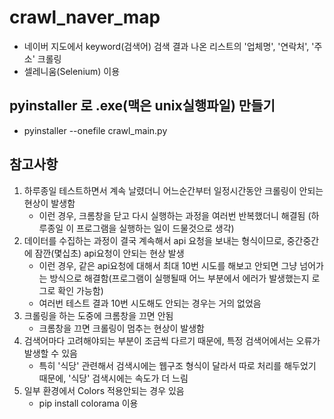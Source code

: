 # crawl_naver_map

- 네이버 지도에서 keyword(검색어) 검색 결과 나온 리스트의 '업체명', '연락처', '주소' 크롤링
- 셀레니움(Selenium) 이용

## pyinstaller 로 .exe(맥은 unix실행파일) 만들기

- pyinstaller --onefile crawl_main.py

## 참고사항

1. 하루종일 테스트하면서 계속 날렸더니 어느순간부터 일정시간동안 크롤링이 안되는 현상이 발생함
   - 이런 경우, 크롬창을 닫고 다시 실행하는 과정을 여러번 반복했더니 해결됨 (하루종일 이 프로그램을 실행하는 일이 드물것으로 생각)
2. 데이터를 수집하는 과정이 결국 계속해서 api 요청을 보내는 형식이므로, 중간중간에 잠깐(몇십초) api요청이 안되는 현상 발생
   - 이런 경우, 같은 api요청에 대해서 최대 10번 시도를 해보고 안되면 그냥 넘어가는 방식으로 해결함(프로그램이 실행될때 어느 부분에서 에러가 발생했는지 로그로 확인 가능함)
   - 여러번 테스트 결과 10번 시도해도 안되는 경우는 거의 없었음
3. 크롤링을 하는 도중에 크롬창을 끄면 안됨
   - 크롬창을 끄면 크롤링이 멈추는 현상이 발생함
4. 검색어마다 고려해야되는 부분이 조금씩 다르기 때문에, 특정 검색어에서는 오류가 발생할 수 있음
   - 특히 '식당' 관련해서 검색시에는 웹구조 형식이 달라서 따로 처리를 해두었기 때문에, '식당' 검색시에는 속도가 더 느림
5. 일부 환경에서 Colors 적용안되는 경우 있음
   - pip install colorama 이용
